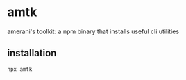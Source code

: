 # amtk
amerani's toolkit: a npm binary that installs useful cli utilities

## installation
```
npx amtk
```